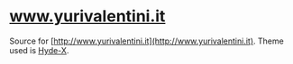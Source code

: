 www.yurivalentini.it
====================

Source for [http://www.yurivalentini.it](http://www.yurivalentini.it). Theme used is [Hyde-X](https://github.com/zyro/hyde-x).
